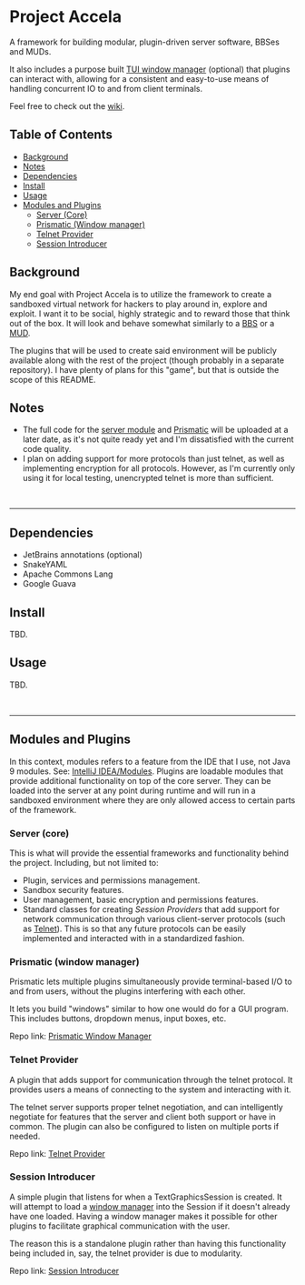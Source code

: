 # Project Accela
A framework for building modular, plugin-driven server software, BBSes and MUDs.

It also includes a purpose built [TUI window manager](#prismatic-window-manager) (optional) that plugins can interact with,
allowing for a consistent and easy-to-use means of handling concurrent IO to and from client terminals.

Feel free to check out the [wiki].

## Table of Contents
- [Background](#background)
- [Notes](#notes)
- [Dependencies](#dependencies)
- [Install](#install)
- [Usage](#usage)
- [Modules and Plugins](#modules-and-plugins)
  - [Server (Core)](#server-core)
  - [Prismatic (Window manager)](#prismatic-window-manager)
  - [Telnet Provider](#telnet-provider)
  - [Session Introducer](#session-introducer)

## Background
My end goal with Project Accela is to utilize the framework to create a sandboxed virtual network 
for hackers to play around in, explore and exploit. 
I want it to be social, highly strategic and to reward those that think out of the box.
It will look and behave somewhat similarly to a [BBS][out_bbs] or a [MUD][out_mud].

The plugins that will be used to create said environment will be publicly available along with the rest of the project 
(though probably in a separate repository). I have plenty of plans for this "game", but that is outside the scope of this README.

## Notes
* The full code for the [server module][repo_server] and [Prismatic][repo_prismatic] will be uploaded at a later date,
as it's not quite ready yet and I'm dissatisfied with the current code quality.
* I plan on adding support for more protocols than just telnet, as well as implementing encryption for all protocols. 
However, as I'm currently only using it for local testing, unencrypted telnet is more than sufficient.

<br>

---

## Dependencies
* JetBrains annotations (optional)
* SnakeYAML
* Apache Commons Lang
* Google Guava

## Install
TBD.

## Usage
TBD.

<br>

---

## Modules and Plugins
In this context, modules refers to a feature from the IDE that I use,
not Java 9 modules. See: [IntelliJ IDEA/Modules][out_intellij_modules].
Plugins are loadable modules that provide additional functionality on top of the core server.
They can be loaded into the server at any point during runtime 
and will run in a sandboxed environment where they are only allowed access to certain parts of the framework.

### Server (core)
This is what will provide the essential frameworks and functionality behind the project.
Including, but not limited to:
- Plugin, services and permissions management.
- Sandbox security features.
- User management, basic encryption and permissions features.
- Standard classes for creating *Session Providers* that add support for network communication
through various client-server protocols (such as [Telnet][repo_telnet_provider]). 
This is so that any future protocols can be easily implemented and interacted with in a standardized fashion.

<!--Repo link: [Server (core)][repo_server]-->

### Prismatic (window manager)
Prismatic lets multiple plugins simultaneously provide terminal-based I/O to and from users, 
without the plugins interfering with each other.

It lets you build "windows" similar to how one would do for a GUI program. 
This includes buttons, dropdown menus, input boxes, etc.

Repo link: [Prismatic Window Manager][repo_prismatic]

### Telnet Provider
A plugin that adds support for communication through the telnet protocol.
It provides users a means of connecting to the system and interacting with it.

The telnet server supports proper telnet negotiation, and can intelligently negotiate 
for features that the server and client both support or have in common. 
The plugin can also be configured to listen on multiple ports if needed.

Repo link: [Telnet Provider][repo_telnet_provider]

### Session Introducer
A simple plugin that listens for when a TextGraphicsSession is created. 
It will attempt to load a [window manager][repo_prismatic] into the Session if it doesn't already have one loaded.
Having a window manager makes it possible for other plugins to facilitate graphical communication with the user.

The reason this is a standalone plugin rather than having this functionality being included in, say, the telnet provider
is due to modularity.

Repo link: [Session Introducer][repo_session_introducer]

<!-- Links -->
[repo_server]: ./server/src "Server/\"Core\""

[repo_ansi_library]: prismaPlugin/src/net/accela/prisma/ansi "ANSI EscSeq library"

[repo_prismatic]: ./prismaPlugin/src "Prismatic"
[repo_telnet_provider]: ./telnetProviderPlugin/src "Telnet Provider"
[repo_session_introducer]: ./sessionIntroducerPlugin/src "Session Introducer"

[wiki]: https://github.com/gustavdersjo/project-accela/wiki

[out_ansi]: https://en.wikipedia.org/wiki/ANSI_escape_code "ANSI Escape Code"
[out_bbs]: https://sv.wikipedia.org/wiki/Bulletin_board_system "Bulletin Board System"
[out_mud]: https://sv.wikipedia.org/wiki/MUD "Multi User Dungeon"
[out_intellij_modules]: https://www.jetbrains.com/help/idea/creating-and-managing-modules.html "Modules"
